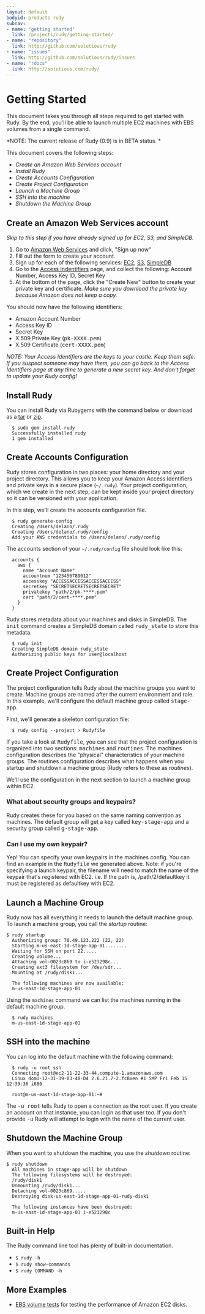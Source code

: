 ```yaml
---
layout: default
bodyid: products rudy
subnav: 
- name: "getting started"
  link: /projects/rudy/getting-started/
- name: "repository"
  link: http://github.com/solutious/rudy
- name: "issues"
  link: http://github.com/solutious/rudy/issues
- name: "rdocs"
  link: http://solutious.com/rudy/
---
```


# Getting Started 


This document takes you through all steps required to get started with Rudy. By the end, you'll be able to launch multiple EC2 machines with EBS volumes from a single command. 

*NOTE: The current release of Rudy (0.9) is in BETA status. *

This document covers the following steps:

* _Create an Amazon Web Services account_
* _Install Rudy_
* _Create Accounts Configuration_
* _Create Project Configuration_
* _Launch a Machine Group_
* _SSH into the machine_
* _Shutdown the Machine Group_


##  Create an Amazon Web Services account

_Skip to this step if you have already signed up for EC2, S3, and SimpleDB._

1. Go to <a href="http://aws.amazon.com/">Amazon Web Services</a> and click, "Sign up now"
2. Fill out the form to create your account.
3. Sign up for each of the following services: <a href="http://aws.amazon.com/ec2/">EC2</a>, <a href="http://aws.amazon.com/s3/">S3</a>, <a href="http://aws.amazon.com/simpledb/">SimpleDB</a>
4. Go to the <a href="https://aws-portal.amazon.com/gp/aws/developer/account/index.html?ie=UTF8&amp;action=access-key">Access Indentifiers</a> page, and collect the following: Account Number, Access Key ID, Secret Key
5. At the bottom of the page, click the "Create New" button to create your private key and certificate. _Make sure you download the private key because Amazon does not keep a copy._

You should now have the following identifiers:
* Amazon Account Number
* Access Key ID
* Secret Key
* X.509 Private Key (<tt>pk-XXXX.pem</tt>)
* X.509 Certificate (<tt>cert-XXXX.pem</tt>)

*NOTE: Your Access Identifiers are the keys to your castle. Keep them safe. If you suspect someone may have them, you can go back to the Access Identifiers page at any time to generate a new secret key. And don't forget to update your Rudy config!*

##  Install Rudy

You can install Rudy via Rubygems with the command below or download as a <a href="http://github.com/solutious/rudy/tarball/latest">tar</a> or <a href="http://github.com/solutious/rudy/zipball/latest">zip</a>. 

<pre><code>  $ sudo gem install rudy
  Successfully installed rudy
  1 gem installed</code></pre>

##  Create Accounts Configuration

Rudy stores configuration in two places: your home directory and your project directory. This allows you to keep your Amazon Access Identifiers and private keys in a secure place (`~/.rudy`). Your project configuration, which we create in the next step, can be kept inside your project directory so it can be versioned with your application.

In this step, we'll create the accounts configuration file.

<pre><code>  $ rudy generate-config
  Creating /Users/delano/.rudy
  Creating /Users/delano/.rudy/config
  Add your AWS credentials to /Users/delano/.rudy/config</code></pre>

The accounts section of your `~/.rudy/config` file should look like this:

<pre><code>  accounts {
    aws {
      name "Account Name"
      accountnum "123456789012"
      accesskey "ACCESSACCESSACCESSACCESS"
      secretkey "SECRETSECRETSECRETSECRET"
      privatekey "path/2/pk-****.pem"
      cert "path/2/cert-****.pem"
    }
  }</code></pre>

Rudy stores metadata about your machines and disks in SimpleDB. The <tt>init</tt> command creates a SimpleDB domain called <tt>rudy_state</tt> to store this metadata.

<pre><code>  $ rudy init
  Creating SimpleDB domain rudy_state
  Authorizing public keys for user@localhost</code></pre>


##  Create Project Configuration

The project configuration tells Rudy about the machine groups you want to create. Machine groups are named after the current environment and role. In this example, we'll configure the default machine group called <tt>stage-app</tt>.

First, we'll generate a skeleton configuration file:

<pre><code>  $ rudy config --project > Rudyfile</code></pre>

If you take a look at <tt>Rudyfile</tt>, you can see that the project configuration is organized into two sections: <tt>machines</tt> and <tt>routines</tt>. The machines configuration describes the "physical" characteristics of your machine groups. The routines configuration describes what happens when you startup and shutdown a machine group (Rudy refers to these as _routines_).

We'll use the configuration in the next section to launch a machine group within EC2.

### What about security groups and keypairs?

Rudy creates these for you based on the same naming convention as machines. The default group will get a key called <tt>key-stage-app</tt> and a security group called <tt>g-stage-app</tt>. 

### Can I use my own keypair?

Yep! You can specify your own keypairs in the machines config. You can find an example in the <tt>Rudyfile</tt> we generated above. Note: if you're specifying a launch keypair, the filename will need to match the name of the keypair that's registered with EC2. i.e. If the path is, /path/2/defaultkey it must be registered as defaultkey with EC2.

##  Launch a Machine Group

Rudy now has all everything it needs to launch the default machine group. To launch a machine group, you call the _startup_ routine:

<pre><code>$ rudy startup
  Authorizing group: 70.49.123.222 (22, 22)
  Starting m-us-east-1d-stage-app-01........
  Waiting for SSH on port 22.....
  Creating volume... 
  Attaching vol-0023c869 to i-e523298c... 
  Creating ext3 filesystem for /dev/sdr... 
  Mounting at /rudy/disk1... 

  The following machines are now available:
  m-us-east-1d-stage-app-01</code></pre>

Using the `machines` command we can list the machines running in the default machine group. 

<pre><code>  $ rudy machines
  m-us-east-1d-stage-app-01</code></pre>

##  SSH into the machine

You can log into the default machine with the following command:

<pre><code>  $ rudy -u root ssh
  Connecting root@ec2-11-22-33-44.compute-1.amazonaws.com
  Linux domU-12-31-39-03-48-D4 2.6.21.7-2.fc8xen #1 SMP Fri Feb 15 12:39:36 i686
  
  root@m-us-east-1d-stage-app-01:~# </code></pre>

The <tt>-u root</tt> tells Rudy to open a connection as the root user. If you create an account on that instance, you can login as that user too. If you don't provide <tt>-u</tt> Rudy will attempt to login with the name of the current user. 


##  Shutdown the Machine Group

When you want to shutdown the machine, you use the _shutdown_ routine:


<pre><code>$ rudy shutdown
  All machines in stage-app will be shutdown
  The following filesystems will be destroyed:
  /rudy/disk1
  Unmounting /rudy/disk1... 
  Detaching vol-0023c869.....
  Destroying disk-us-east-1d-stage-app-01-rudy-disk1
  
  The following instances have been destroyed:
  m-us-east-1d-stage-app-01 i-e523298c </code></pre>


##  Built-in Help

The Rudy command line tool has plenty of built-in documentation. 

* `$ rudy -h`
* `$ rudy show-commands`
* `$ rudy COMMAND -h`


## More Examples

* [EBS volume tests](http://github.com/solutious/ebstest) for testing the performance of Amazon EC2 disks. 



